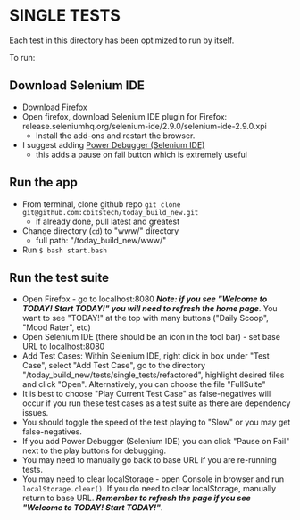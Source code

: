 # SINGLE TESTS

Each test in this directory has been optimized to run by itself.

To run:

## Download Selenium IDE

* Download [Firefox](https://www.mozilla.org/en-US/firefox/new/)
* Open firefox, download Selenium IDE plugin for Firefox:
  release.seleniumhq.org/selenium-ide/2.9.0/selenium-ide-2.9.0.xpi
  * Install the add-ons and restart the browser.
* I suggest adding [Power Debugger (Selenium IDE)](https://addons.mozilla.org/en-us/firefox/addon/power-debugger-selenium-ide/)
  * this adds a pause on fail button which is extremely useful

## Run the app

* From terminal, clone github repo
  `git clone git@github.com:cbitstech/today_build_new.git`
  * if already done, pull latest and greatest
* Change directory (`cd`) to "www/" directory
  * full path: "/today_build_new/www/"
* Run `$ bash start.bash`

## Run the test suite

* Open Firefox - go to localhost:8080 ***Note: if you see "Welcome to TODAY! Start
  TODAY!" you will need to refresh the home page***. You want to see "TODAY!"
  at the top with many buttons ("Daily Scoop", "Mood Rater", etc)
* Open Selenium IDE (there should be an icon in the tool bar) - set base URL
  to localhost:8080
* Add Test Cases: Within Selenium IDE, right click in box under "Test Case",
  select "Add Test Case", go to the directory
  "/today_build_new/tests/single_tests/refactored", highlight desired files and
  click "Open". Alternatively, you can choose the file "FullSuite"
* It is best to choose "Play Current Test Case" as false-negatives will occur
  if you run these test cases as a test suite as there are dependency issues.
* You should toggle the speed of the test playing to "Slow" or you may get
  false-negatives.
* If you add Power Debugger (Selenium IDE) you can click "Pause on Fail" next
  to the play buttons for debugging.
* You may need to manually go back to base URL if you are re-running tests.
* You may need to clear localStorage - open Console in browser and run
  `localStorage.clear()`. If you do need to clear localStorage, manually return
  to base URL. ***Remember to refresh the page if you see "Welcome to TODAY!
  Start TODAY!"***.
